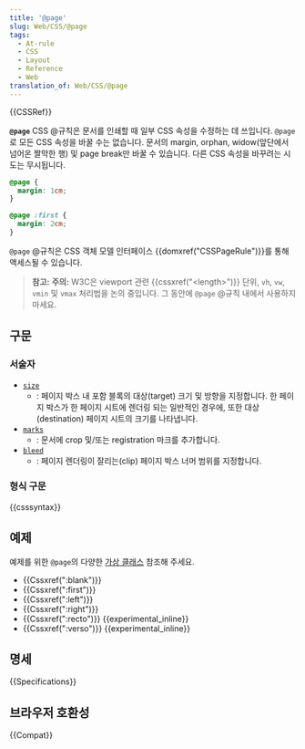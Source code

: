 ```yaml
---
title: '@page'
slug: Web/CSS/@page
tags:
  - At-rule
  - CSS
  - Layout
  - Reference
  - Web
translation_of: Web/CSS/@page
---
```

{{CSSRef}}

**`@page`** CSS @규칙은 문서를 인쇄할 때 일부 CSS 속성을 수정하는 데 쓰입니다. `@page`로 모든 CSS 속성을 바꿀 수는 없습니다. 문서의 margin, orphan, widow(앞단에서 넘어온 짤막한 행) 및 page break만 바꿀 수 있습니다. 다른 CSS 속성을 바꾸려는 시도는 무시됩니다.

```css
@page {
  margin: 1cm;
}

@page :first {
  margin: 2cm;
}
```

`@page` @규칙은 CSS 객체 모델 인터페이스 {{domxref("CSSPageRule")}}를 통해 액세스될 수 있습니다.

> **참고:** **주의:** W3C은 viewport 관련 {{cssxref("&lt;length&gt;")}} 단위, `vh`, `vw`, `vmin` 및 `vmax` 처리법을 논의 중입니다. 그 동안에 `@page` @규칙 내에서 사용하지 마세요.

## 구문

### 서술자

- [`size`](/ko/docs/Web/CSS/@page/size)
  - : 페이지 박스 내 포함 블록의 대상(target) 크기 및 방향을 지정합니다. 한 페이지 박스가 한 페이지 시트에 렌더링 되는 일반적인 경우에, 또한 대상(destination) 페이지 시트의 크기를 나타냅니다.
- [`marks`](/ko/docs/Web/CSS/@page/marks)
  - : 문서에 crop 및/또는 registration 마크를 추가합니다.
- [`bleed`](/ko/docs/Web/CSS/@page/bleed)
  - : 페이지 렌더링이 잘리는(clip) 페이지 박스 너머 범위를 지정합니다.

### 형식 구문

{{csssyntax}}

## 예제

예제를 위한 `@page`의 다양한 [가상 클래스](/ko/docs/Web/CSS/Pseudo-classes) 참조해 주세요.

- {{Cssxref(":blank")}}
- {{Cssxref(":first")}}
- {{Cssxref(":left")}}
- {{Cssxref(":right")}}
- {{Cssxref(":recto")}} {{experimental_inline}}
- {{Cssxref(":verso")}} {{experimental_inline}}

## 명세

{{Specifications}}

## 브라우저 호환성

{{Compat}}
